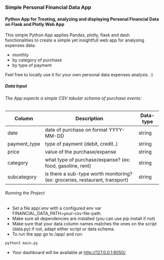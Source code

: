 ### Simple Personal Financial Data App
#### Python App for Treating, analyzing and displaying Personal Financial Data on Flask and Plotly Web App

This simple Python App applies Pandas, plotly, flask and dash functionalities to create a simple yet insightfull 
web app for analysing expenses data:

- monthly
- by category of purchase
- by type of payment


Feel free to locally use it for your own personal data expenses analysis. :)

##### Data Input
###### The App expects a simple CSV tabular schema of purchase events:
| Column | Description | Data-type |
|--------| ------------| ----------|
| date | date of purchase on format YYYY-MM-DD | string |
| payment_type | type of payment (debit, credit..) | string |
| price | value of the purchase/expanse | string |
| category | what type of purchase/expanse? (ex: food, gasoline, rent) | string |
| subcategory | is there a sub-type worth monitoring? (ex: groceries, restaurant, transport) | string |

###### Running the Project

- Set a file app/.env with a configured env var FINANCIAL_DATA_PATH=your-csv-file-path.
- Make sure all dependencies are installed (you can use pip install if not)
- Make sure that your data column names matches the ones on the script (data.py) if not, adapt either script or data schema.
- To run the app go to /app/ and run:
```python
python3 main.py
```
- Your dashboard will be available at http://127.0.0.1:8050/.
